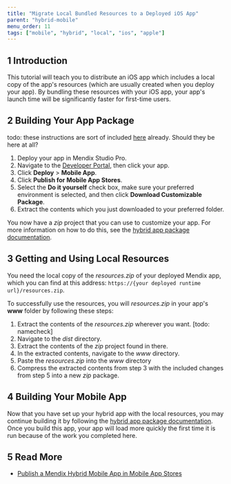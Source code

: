 ```yaml
---
title: "Migrate Local Bundled Resources to a Deployed iOS App"
parent: "hybrid-mobile"
menu_order: 11
tags: ["mobile", "hybrid", "local", "ios", "apple"]
---
```


## 1 Introduction

This tutorial will teach you to distribute an iOS app which includes a local copy of the app's resources (which are usually created when you deploy your app). By bundling these resources with your iOS app, your app's launch time will be significantly faster for first-time users. 

## 2 Building Your App Package

todo: these instructions are sort of included [here](https://docs.mendix.com/developerportal/deploy/mobileapp#4-2-doing-it-yourself) already. Should they be here at all?

1. Deploy your app in Mendix Studio Pro.
1. Navigate to the [Developer Portal](https://sprintr.home.mendix.com/index.html), then click your app.
1. Click **Deploy** > **Mobile App**.
1. Click **Publish for Mobile App Stores**.
1. Select the **Do it yourself** check box, make sure your preferred environment is selected, and then click **Download Customizable Package**.
1. Extract the contents which you just downloaded to your preferred folder. 

You now have a *zip* project that you can use to customize your app. For more information on how to do this, see the [hybrid app package documentation](https://github.com/mendix/hybrid-app-template/).

## 3 Getting and Using Local Resources

You need the local copy of the *resources.zip* of your deployed Mendix app, which you can find at this address: `https://{your deployed runtime url}/resources.zip`.

To successfully use the resources, you will *resources.zip* in your app's **www** folder by following these steps:

1. Extract the contents of the *resources.zip* wherever you want. [todo: namecheck]
2. Navigate to the *dist* directory.
3. Extract the contents of the *zip* project found in there.
4. In the extracted contents, navigate to the *www* directory.
5. Paste the *resources.zip* into the *www* directory
6. Compress the extracted contents from step 3 with the included changes from step 5 into a new *zip* package.

## 4 Building Your Mobile App

Now that you have set up your hybrid app with the local resources, you may continue building it by following the [hybrid app package documentation](https://github.com/mendix/hybrid-app-template/). Once you build this app, your app will load more quickly the first time it is run because of the work you completed here.

## 5 Read More

* [Publish a Mendix Hybrid Mobile App in Mobile App Stores](publishing-a-mendix-hybrid-mobile-app-in-mobile-app-stores)
